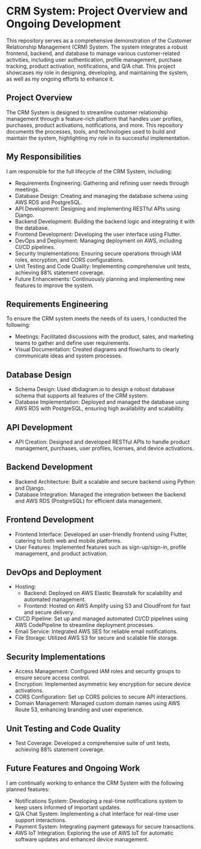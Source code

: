 # CRM System: Project Overview and Ongoing Development

This repository serves as a comprehensive demonstration of the Customer Relationship Management (CRM) System. The system integrates a robust frontend, backend, and database to manage various customer-related activities, including user authentication, profile management, purchase tracking, product activation, notifications, and Q/A chat. This project showcases my role in designing, developing, and maintaining the system, as well as my ongoing efforts to enhance it.

## Project Overview

The CRM System is designed to streamline customer relationship management through a feature-rich platform that handles user profiles, purchases, product activations, notifications, and more. This repository documents the processes, tools, and technologies used to build and maintain the system, highlighting my role in its successful implementation.

## My Responsibilities

I am responsible for the full lifecycle of the CRM System, including:

-	Requirements Engineering: Gathering and refining user needs through meetings.
-	Database Design: Creating and managing the database schema using AWS RDS and PostgreSQL.
-	API Development: Designing and implementing RESTful APIs using Django.
-	Backend Development: Building the backend logic and integrating it with the database.
-	Frontend Development: Developing the user interface using Flutter.
-	DevOps and Deployment: Managing deployment on AWS, including CI/CD pipelines.
-	Security Implementations: Ensuring secure operations through IAM roles, encryption, and CORS configurations.
-	Unit Testing and Code Quality: Implementing comprehensive unit tests, achieving 88% statement coverage.
-	Future Enhancements: Continuously planning and implementing new features to improve the system.

## Requirements Engineering

To ensure the CRM system meets the needs of its users, I conducted the following:

- Meetings: Facilitated discussions with the product, sales, and marketing teams to gather and define user requirements.
- Visual Documentation: Created diagrams and flowcharts to clearly communicate ideas and system processes.

## Database Design

- Schema Design: Used dbdiagram.io to design a robust database schema that supports all features of the CRM system.
- Database Implementation: Deployed and managed the database using AWS RDS with PostgreSQL, ensuring high availability and scalability.

## API Development

- API Creation: Designed and developed RESTful APIs to handle product management, purchases, user profiles, licenses, and device activations.

## Backend Development

- Backend Architecture: Built a scalable and secure backend using Python and Django.
- Database Integration: Managed the integration between the backend and AWS RDS (PostgreSQL) for efficient data management.

## Frontend Development

- Frontend Interface: Developed an user-friendly frontend using Flutter, catering to both web and mobile platforms.
- User Features: Implemented features such as sign-up/sign-in, profile management, and product activation.

## DevOps and Deployment

- Hosting:
  - Backend: Deployed on AWS Elastic Beanstalk for scalability and automated management.
  - Frontend: Hosted on AWS Amplify using S3 and CloudFront for fast and secure delivery.
- CI/CD Pipeline: Set up and managed automated CI/CD pipelines using AWS CodePipeline to streamline deployment processes.
- Email Service: Integrated AWS SES for reliable email notifications.
- File Storage: Utilized AWS S3 for secure and scalable file storage.

## Security Implementations

- Access Management: Configured IAM roles and security groups to ensure secure access control.
- Encryption: Implemented asymmetric key encryption for secure device activations.
- CORS Configuration: Set up CORS policies to secure API interactions.
- Domain Management: Managed custom domain names using AWS Route 53, enhancing branding and user experience.

## Unit Testing and Code Quality

- Test Coverage: Developed a comprehensive suite of unit tests, achieving 88% statement coverage.

## Future Features and Ongoing Work

I am continually working to enhance the CRM System with the following planned features:

- Notifications System: Developing a real-time notifications system to keep users informed of important updates.
- Q/A Chat System: Implementing a chat interface for real-time user support interactions.
- Payment System: Integrating payment gateways for secure transactions.
- AWS IoT Integration: Exploring the use of AWS IoT for automatic software updates and enhanced device management.
